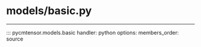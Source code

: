 # models/basic.py

---

::: pycmtensor.models.basic
	handler: python
	options:
		members_order: source